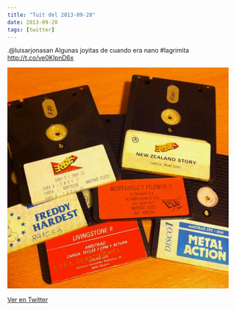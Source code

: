 ```yaml
---
title: "Tuit del 2013-09-28"
date: 2013-09-28
tags: [twitter]
---
```


.@luisarjonasan Algunas joyitas de cuando era nano #lagrimita http://t.co/ve0KlpnD6x

![Imagen](/assets/images/384046840939032576-BVRokRdIAAAg5Km.jpg)

[Ver en Twitter](https://twitter.com/i/web/status/384046840939032576)
